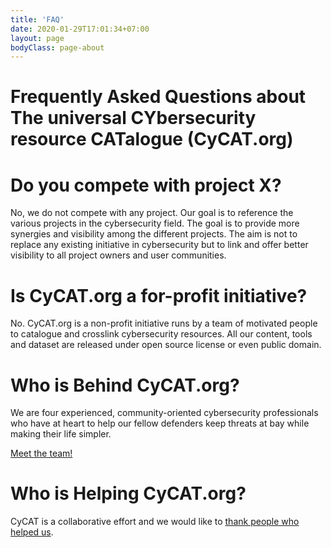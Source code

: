 ```yaml
---
title: 'FAQ'
date: 2020-01-29T17:01:34+07:00
layout: page
bodyClass: page-about
---
```


# Frequently Asked Questions about The universal CYbersecurity resource CATalogue (CyCAT.org)

# Do you compete with project X?

No, we do not compete with any project. Our goal is to reference the various projects in the cybersecurity field. The goal is to provide more synergies and visibility among the different projects.
The aim is not to replace any existing initiative in cybersecurity but to link and offer better visibility to all project owners and user communities.

# Is CyCAT.org a for-profit initiative?

No. CyCAT.org is a non-profit initiative runs by a team of motivated people to catalogue and crosslink cybersecurity resources. All our content, tools and dataset are released under open source license or even public domain.

# Who is Behind CyCAT.org?

We are four experienced, community-oriented cybersecurity professionals who have at heart to help our fellow defenders keep threats at bay while making their life simpler.

[Meet the team!](/team/)

# Who is Helping CyCAT.org?

CyCAT is a collaborative effort and we would like to [thank people who helped us](/acknowledgment/).
